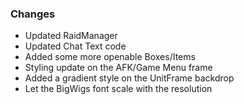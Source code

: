 ### Changes ###

  * Updated RaidManager
  * Updated Chat Text code
  * Added some more openable Boxes/Items
  * Styling update on the AFK/Game Menu frame
  * Added a gradient style on the UnitFrame backdrop
  * Let the BigWigs font scale with the resolution
